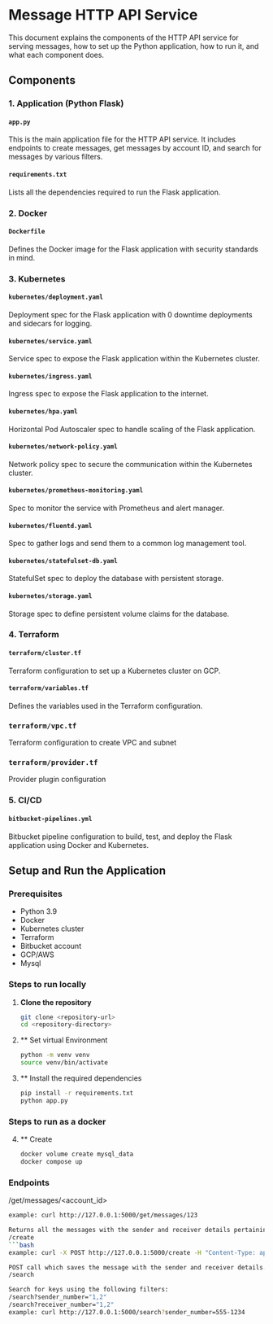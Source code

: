 # Message HTTP API Service

This document explains the components of the HTTP API service for serving messages, how to set up the Python application, how to run it, and what each component does.


## Components

### 1. Application (Python Flask)

#### `app.py`
This is the main application file for the HTTP API service. It includes endpoints to create messages, get messages by account ID, and search for messages by various filters.

#### `requirements.txt`
Lists all the dependencies required to run the Flask application.



### 2. Docker

#### `Dockerfile`
Defines the Docker image for the Flask application with security standards in mind.

### 3. Kubernetes

#### `kubernetes/deployment.yaml`
Deployment spec for the Flask application with 0 downtime deployments and sidecars for logging.

#### `kubernetes/service.yaml`
Service spec to expose the Flask application within the Kubernetes cluster.

#### `kubernetes/ingress.yaml`
Ingress spec to expose the Flask application to the internet.

#### `kubernetes/hpa.yaml`
Horizontal Pod Autoscaler spec to handle scaling of the Flask application.

#### `kubernetes/network-policy.yaml`
Network policy spec to secure the communication within the Kubernetes cluster.


#### `kubernetes/prometheus-monitoring.yaml`
Spec to monitor the service with Prometheus and alert manager.

#### `kubernetes/fluentd.yaml`
Spec to gather logs and send them to a common log management tool.

#### `kubernetes/statefulset-db.yaml`
StatefulSet spec to deploy the database with persistent storage.

#### `kubernetes/storage.yaml`
Storage spec to define persistent volume claims for the database.

### 4. Terraform

#### `terraform/cluster.tf`
Terraform configuration to set up a Kubernetes cluster on GCP.

#### `terraform/variables.tf`
Defines the variables used in the Terraform configuration.

### `terraform/vpc.tf`
Terraform configuration to create VPC and subnet

### `terraform/provider.tf`
Provider plugin configuration 



### 5. CI/CD

#### `bitbucket-pipelines.yml`
Bitbucket pipeline configuration to build, test, and deploy the Flask application using Docker and Kubernetes.

## Setup and Run the Application

### Prerequisites
- Python 3.9
- Docker
- Kubernetes cluster
- Terraform
- Bitbucket account
- GCP/AWS
- Mysql

### Steps to run locally

1. **Clone the repository**

   ```bash
   git clone <repository-url>
   cd <repository-directory>
2. ** Set virtual Environment
   ```bash
   python -m venv venv
   source venv/bin/activate
3. ** Install the required dependencies
   ```bash
   pip install -r requirements.txt
   python app.py

### Steps to run as a docker

4. ** Create 
   ```bash
   docker volume create mysql_data
   docker compose up

### Endpoints
/get/messages/<account_id>
```bash
example: curl http://127.0.0.1:5000/get/messages/123

Returns all the messages with the sender and receiver details pertaining to the provided account id.
/create
```bash
example: curl -X POST http://127.0.0.1:5000/create -H "Content-Type: application/json" -d '{"account_id": "3", "sender_number": "555-123451", "receiver_number": "555-567861"}'

POST call which saves the message with the sender and receiver details.
/search

Search for keys using the following filters:
/search?sender_number="1,2"
/search?receiver_number="1,2"
example: curl http://127.0.0.1:5000/search?sender_number=555-1234
   
